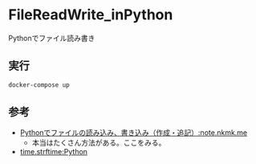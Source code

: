 # FileReadWrite_inPython
Pythonでファイル読み書き

## 実行

``` sh
docker-compose up
```

## 参考

- [Pythonでファイルの読み込み、書き込み（作成・追記）:note.nkmk.me](https://note.nkmk.me/python-file-io-open-with/)
  - 本当はたくさん方法がある。ここをみる。
- [time.strftime:Python](https://docs.python.org/ja/3/library/time.html#time.strftime)
